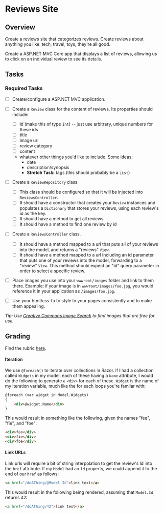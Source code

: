 # Reviews Site

## Overview

Create a reviews site that categorizes reviews. Create reviews about anything you like: tech, travel, toys, they're all good.

Create a ASP.NET MVC Core app that displays a list of reviews, allowing us to click on an individual review to see its details.

## Tasks

### Required Tasks

- [ ] Create/configure a ASP.NET MVC application.
- [ ] Create a `Review` class for the content of reviews. Its properties should include:
	- [ ] id (make this of type `int`) -- just use arbitrary, unique numbers for these ids
	- [ ] title
	- [ ] image url
	- [ ] review category
	- [ ] content
	- whatever other things you'd like to include. Some ideas:
		- date
		- description/synopsis
		- **Stretch Task:** tags (this should probably be a `List`) 
- [ ] Create a `ReviewRepository` class
	- [ ] This class should be configured so that it will be injected into `ReviewsController`.
	- [ ] It should have a constructor that creates your `Review` instances and populates a `Dictionary` that stores your reviews, using each review's id as the key.
	- [ ] It should have a method to get all reviews
	- [ ] It should have a method to find one review by id
- [ ] Create a `ReviewsController` class.
	- [ ] It should have a method mapped to a url that puts all of your reviews into the model, and returns a "reviews" `View`.
	- [ ] It should have a method mapped to a url including an id parameter that puts one of your reviews into the model, forwarding to a "review" `View`. This method should expect an "id" query parameter in order to select a specific review.

- [ ] Place images you use into your `wwwroot/images` folder and link to them there. Example: if your image is in `wwwroot/images/foo.jpg`, you would reference it in your application as `/images/foo.jpg`.

- [ ] Use your html/css-fu to style to your pages consistently and to make them appealing.

*Tip: Use [Creative Commons Image Search](https://ccsearch.creativecommons.org/) to find images that are free for use.*

## Grading

Find the rubric [here](./rubric.md).

#### Iteration

We use `@foreach()` to iterate over collections in Razor. If I had a collection called `Widgets` in my model, each of these having a `Name` attribute, I would do the following to generate a `<div>` for each of these. `Widget` is the name of my iteration variable, much like the for each loops you're familar with:

```HTML
@foreach (var widget in Model.Widgets)
{
    <div>@widget.Name</div>
}
```

This would result in something like the following, given the names "fee", "fie", and "foe":

```HTML
<div>fee</div>
<div>fie</div>
<div>foe</div>
```

#### Link URLs

Link urls will require a bit of string interpolation to get the review's Id into the `href` attribute.  If my `Model` had an `Id` property, we could append it to the end of our `href` as follows:

```HTML
<a href="/doAThing/@Model.Id">link text</a>
```

This would result in the following being rendered, assuming that `Model.Id` returns 42:

```HTML
<a href="/doAThing/42">link text</a>
```

